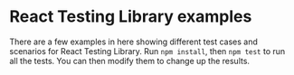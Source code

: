 # React Testing Library examples

There are a few examples in here showing different test cases and scenarios for React Testing Library. Run `npm install`, then `npm test` to run all the tests. You can then modify them to change up the results.

